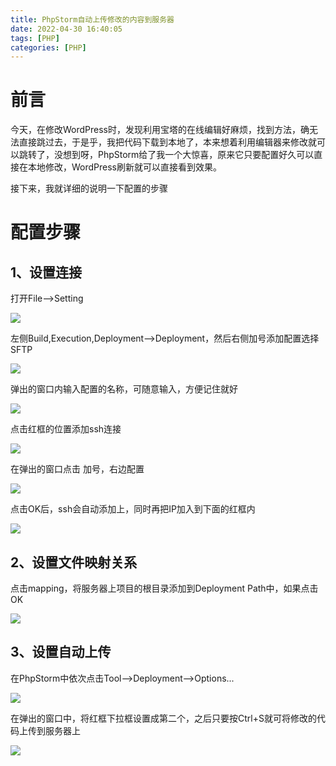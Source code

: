 ```yaml
---
title: PhpStorm自动上传修改的内容到服务器
date: 2022-04-30 16:40:05
tags: [PHP]
categories: [PHP]
---
```


# 前言

今天，在修改WordPress时，发现利用宝塔的在线编辑好麻烦，找到方法，确无法直接跳过去，于是乎，我把代码下载到本地了，本来想着利用编辑器来修改就可以跳转了，没想到呀，PhpStorm给了我一个大惊喜，原来它只要配置好久可以直接在本地修改，WordPress刷新就可以直接看到效果。



接下来，我就详细的说明一下配置的步骤



# 配置步骤

## 1、设置连接

打开File-->Setting

![](2022-04-30-16-52-00-image.png)

左侧Build,Execution,Deployment-->Deployment，然后右侧加号添加配置选择SFTP

![](2022-04-30-16-54-56-image.png)

弹出的窗口内输入配置的名称，可随意输入，方便记住就好

![](2022-04-30-20-14-03-image.png)

点击红框的位置添加ssh连接

![](2022-04-30-20-12-36-image.png)

在弹出的窗口点击 加号，右边配置

![](2022-04-30-20-20-22-image.png)

点击OK后，ssh会自动添加上，同时再把IP加入到下面的红框内

![](2022-04-30-20-32-37-image.png)

## 2、设置文件映射关系

点击mapping，将服务器上项目的根目录添加到Deployment Path中，如果点击OK

![](2022-04-30-20-35-23-image.png)

## 3、设置自动上传

在PhpStorm中依次点击Tool-->Deployment-->Options...

![](2022-04-30-20-42-16-image.png)

在弹出的窗口中，将红框下拉框设置成第二个，之后只要按Ctrl+S就可将修改的代码上传到服务器上

![](2022-04-30-20-44-58-image.png)
